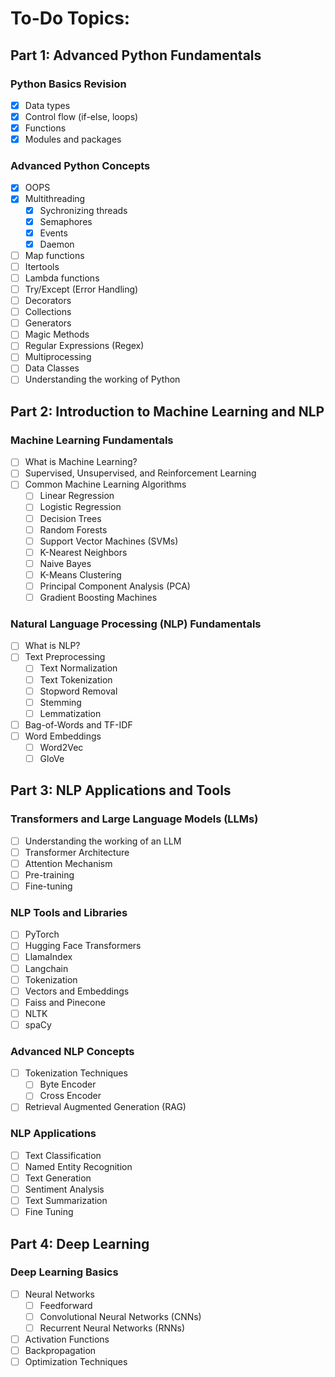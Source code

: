 # To-Do Topics:

## Part 1: Advanced Python Fundamentals

### Python Basics Revision
- [x] Data types
- [x] Control flow (if-else, loops)
- [x] Functions
- [x] Modules and packages

### Advanced Python Concepts
- [x] OOPS
- [x] Multithreading
  - [x] Sychronizing threads
  - [x] Semaphores
  - [x] Events
  - [x] Daemon
- [ ] Map functions
- [ ] Itertools
- [ ] Lambda functions
- [ ] Try/Except (Error Handling)
- [ ] Decorators
- [ ] Collections
- [ ] Generators
- [ ] Magic Methods
- [ ] Regular Expressions (Regex)
- [ ] Multiprocessing
- [ ] Data Classes
- [ ] Understanding the working of Python

## Part 2: Introduction to Machine Learning and NLP

### Machine Learning Fundamentals
- [ ] What is Machine Learning?
- [ ] Supervised, Unsupervised, and Reinforcement Learning
- [ ] Common Machine Learning Algorithms
  - [ ] Linear Regression
  - [ ] Logistic Regression
  - [ ] Decision Trees
  - [ ] Random Forests
  - [ ] Support Vector Machines (SVMs)
  - [ ] K-Nearest Neighbors
  - [ ] Naive Bayes
  - [ ] K-Means Clustering
  - [ ] Principal Component Analysis (PCA)
  - [ ] Gradient Boosting Machines

### Natural Language Processing (NLP) Fundamentals
- [ ] What is NLP?
- [ ] Text Preprocessing
  - [ ] Text Normalization
  - [ ] Text Tokenization
  - [ ] Stopword Removal
  - [ ] Stemming
  - [ ] Lemmatization
- [ ] Bag-of-Words and TF-IDF
- [ ] Word Embeddings
  - [ ] Word2Vec
  - [ ] GloVe

## Part 3: NLP Applications and Tools

### Transformers and Large Language Models (LLMs)
- [ ] Understanding the working of an LLM
- [ ] Transformer Architecture
- [ ] Attention Mechanism
- [ ] Pre-training
- [ ] Fine-tuning

### NLP Tools and Libraries
- [ ] PyTorch
- [ ] Hugging Face Transformers
- [ ] LlamaIndex
- [ ] Langchain
- [ ] Tokenization
- [ ] Vectors and Embeddings
- [ ] Faiss and Pinecone
- [ ] NLTK
- [ ] spaCy

### Advanced NLP Concepts
- [ ] Tokenization Techniques
  - [ ] Byte Encoder
  - [ ] Cross Encoder
- [ ] Retrieval Augmented Generation (RAG)

### NLP Applications
- [ ] Text Classification
- [ ] Named Entity Recognition
- [ ] Text Generation
- [ ] Sentiment Analysis
- [ ] Text Summarization
- [ ] Fine Tuning

## Part 4: Deep Learning 

### Deep Learning Basics
- [ ] Neural Networks
  - [ ] Feedforward
  - [ ] Convolutional Neural Networks (CNNs)
  - [ ] Recurrent Neural Networks (RNNs)
- [ ] Activation Functions
- [ ] Backpropagation
- [ ] Optimization Techniques
